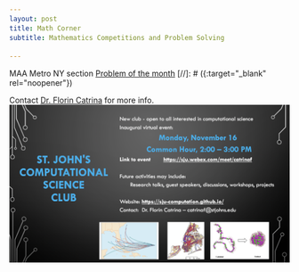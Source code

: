 ```yaml
---
layout: post
title: Math Corner
subtitle: Mathematics Competitions and Problem Solving

---
```

MAA Metro NY section  [Problem of the month](http://sections.maa.org/metrony/problemofthemonth.html?utm_source=newsletter&utm_medium=email&utm_content=View%20New%20Problem&utm_campaign=Sections)
[//]: # ({:target="_blank" rel="noopener"})



Contact [Dr. Florin Catrina](mailto:catrinaf@stjohns.edu) for more info.
![](/assets/img/flyer.png)
